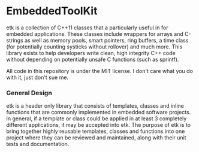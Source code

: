 <h1>EmbeddedToolKit</h1>
<p>etk is a collection of C++11 classes that a particularly useful in for embedded applications. These classes include wrappers for arrays and C-strings as well as memory pools, smart pointers, ring buffers, a time class (for potentially counting systicks without rollover) and much more. This library exists to help developers write clean, high integrity C++ code without depending on potentially unsafe C functions (such as sprintf). 
<p>All code in this repository is under the MIT license. I don't care what you do with it, just don't sue me. 

<h3>General Design</h3>

etk is a header only library that consists of templates, classes and inline functions that are commonly implemented in embedded software projects. In general, if a template or class could be applied in at least 3 completely different applications, it may be accepted into etk. The purpose of etk is to bring together highly reusable templates, classes and functions into one project where they can be reviewed and maintained, along with their unit tests and documentation.

  
